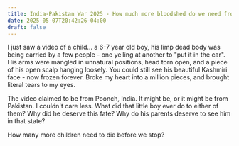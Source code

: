 ```yaml
---
title: India-Pakistan War 2025 - How much more bloodshed do we need from 6 year old boys?
date: 2025-05-07T20:42:26-04:00
draft: false
---
```

I just saw a video of a child... a 6-7 year old boy, his limp dead body was being carried by a few people - one yelling at another to "put it in the car". His arms were mangled in unnatural positions, head torn open, and a piece of his open scalp hanging loosely. You could still see his beautiful Kashmiri face - now frozen forever. Broke my heart into a million pieces, and brought literal tears to my eyes.

The video claimed to be from Poonch, India. It might be, or it might be from Pakistan. I couldn't care less. What did that little boy ever do to either of them? Why did he deserve this fate? Why do his parents deserve to see him in that state?

How many more children need to die before we stop?